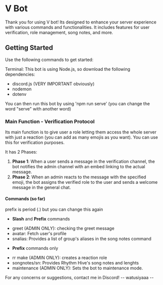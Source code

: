 # V Bot
Thank you for using V bot! Its designed to enhance your server experience with various commands and functionalities. It includes features for user verification, role management, song notes, and more.

## Getting Started

Use the following commands to get started:

Terminal: This bot is using Node.js, so download the following dependencies:
- discord.js (VERY IMPORTANT obviously)
- nodemon
- dotenv

You can then run this bot by using 'npm run serve' (you can change the word "serve" with another word)

### Main Function - Verification Protocol

Its main function is to give user a role letting them access the whole server with just a reaction (you can add as many emojis as you want). You can use this for verification purposes.

It has 2 Phases:
1. **Phase 1**: When a user sends a message in the verification channel, the bot notifies the admin channel with an embed linking to the actual message. 
2. **Phase 2**: When an admin reacts to the message with the specified emoji, the bot assigns the verified role to the user and sends a welcome message in the general chat.

#### Commands (so far)

prefix is period (.) but you can change this again

* **Slash** and **Prefix** commands
 - greet (ADMIN ONLY): checking the greet message
 - avatar: Fetch user's profile
 - snalias: Provides a list of group's aliases in the song notes command

* **Prefix** commands only
 - rr make (ADMIN ONLY): creates a reaction role
 - songnotes/sn: Provides Rhythm Hive's song notes and lenghts
 - maintenance (ADMIN ONLY): Sets the bot to maintenance mode.

 For any concerns or suggestions, contact me in Discord!
   -- watusiyaaa --